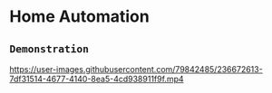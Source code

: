 # Home Automation

## `Demonstration`

https://user-images.githubusercontent.com/79842485/236672613-7df31514-4677-4140-8ea5-4cd938911f9f.mp4
